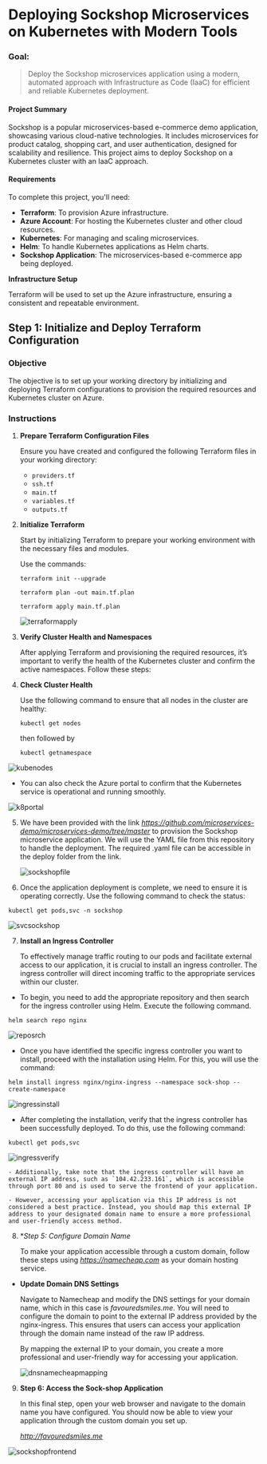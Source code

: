 # Deploying Sockshop Microservices on Kubernetes with Modern Tools

### Goal:
> Deploy the Sockshop microservices application using a modern, automated approach with Infrastructure as Code (IaaC) for efficient and reliable Kubernetes deployment.

#### Project Summary
Sockshop is a popular microservices-based e-commerce demo application, showcasing various cloud-native technologies. It includes microservices for product catalog, shopping cart, and user authentication, designed for scalability and resilience. This project aims to deploy Sockshop on a Kubernetes cluster with an IaaC approach.

#### Requirements
To complete this project, you'll need:

- **Terraform**: To provision Azure infrastructure.
- **Azure Account**: For hosting the Kubernetes cluster and other cloud resources.
- **Kubernetes**: For managing and scaling microservices.
- **Helm**: To handle Kubernetes applications as Helm charts.
- **Sockshop Application**: The microservices-based e-commerce app being deployed.

**Infrastructure Setup**

Terraform will be used to set up the Azure infrastructure, ensuring a consistent and repeatable environment.

## Step 1: Initialize and Deploy Terraform Configuration

### Objective

The objective is to set up your working directory by initializing and deploying Terraform configurations to provision the required resources and Kubernetes cluster on Azure.

### Instructions

1. **Prepare Terraform Configuration Files**

   Ensure you have created and configured the following Terraform files in your working directory:
   - `providers.tf`
   - `ssh.tf`
   - `main.tf`
   - `variables.tf`
   - `outputs.tf`

2. **Initialize Terraform**

   Start by initializing Terraform to prepare your working environment with the necessary files and modules. 
   
   Use the commands:

   `terraform init --upgrade`

   `terraform plan -out main.tf.plan`

    `terraform apply main.tf.plan`

    ![terraformapply](./images/1.tfapply.png)

3. **Verify Cluster Health and Namespaces**

    After applying Terraform and provisioning the required resources, it’s important to verify the health of the Kubernetes cluster and confirm the active namespaces. Follow these steps:

4. **Check Cluster Health**

    Use the following command to ensure that all nodes in the cluster are healthy:

    `kubectl get nodes`
    
     then followed by

    `kubectl getnamespace`

![kubenodes](./images/2.namespchk.png)

- You can also check the Azure portal to confirm that the Kubernetes service is operational and running smoothly.

![k8portal](./images/3.azurek8service.png)

5. 
    We have been provided with the link *https://github.com/microservices-demo/microservices-demo/tree/master* to provision the Sockshop microservice application. We will use the YAML file from this repository to handle the deployment. The required .yaml file can be accessible in the deploy folder from the link.

    ![sockshopfile](./images/4.sockhopnamespace.png)

6.
     Once the application deployment is complete, we need to ensure it is operating correctly. Use the following command to check the status:


`kubectl get pods,svc -n sockshop`

![svcsockshop](./images/5.sockshopsvc.png)

7. **Install an Ingress Controller**

    To effectively manage traffic routing to our pods and facilitate external access to our application, it is crucial to install an ingress controller. The ingress controller will direct incoming traffic to the appropriate services within our cluster.

- To begin, you need to add the appropriate repository and then search for the ingress controller using Helm. Execute the following command.

`helm search repo nginx`

![reposrch](./images/6.nginxsearch.png)

- Once you have identified the specific ingress controller you want to install, proceed with the installation using Helm. For this, you will use the command:

`helm install ingress nginx/nginx-ingress --namespace sock-shop --create-namespace`

![ingressinstall](./images/7.ingressinstall.png)

- After completing the installation, verify that the ingress controller has been successfully deployed. To do this, use the following command:

`kubectl get pods,svc`

![ingressverify](./images/8.svcingress.png)

    - Additionally, take note that the ingress controller will have an external IP address, such as `104.42.233.161`, which is accessible through port 80 and is used to serve the frontend of your application.

    - However, accessing your application via this IP address is not considered a best practice. Instead, you should map this external IP address to your designated domain name to ensure a more professional and user-friendly access method.

8. **Step 5: Configure Domain Name*

    To make your application accessible through a custom domain, follow these steps using *https://namecheap.com* as your domain hosting service. 

- **Update Domain DNS Settings**

   Navigate to Namecheap and modify the DNS settings for your domain name, which in this case is *favouredsmiles.me*. You will need to configure the domain to point to the external IP address provided by the nginx-ingress. This ensures that users can access your application through the domain name instead of the raw IP address.

   By mapping the external IP to your domain, you create a more professional and user-friendly way for accessing your application.

   ![dnsnamecheapmapping](./images/9.namecheap.png)

9. **Step 6: Access the Sock-shop Application**

    In this final step, open your web browser and navigate to the domain name you have configured. You should now be able to view your application through the custom domain you set up.

    *http://favouredsmiles.me*

![sockshopfrontend](./images/10.sockshopinsecure.png)





     








